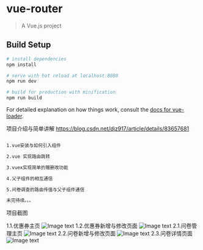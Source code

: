 # vue-router

> A Vue.js project

## Build Setup

``` bash
# install dependencies
npm install

# serve with hot reload at localhost:8080
npm run dev

# build for production with minification
npm run build
```

For detailed explanation on how things work, consult the [docs for vue-loader](http://vuejs.github.io/vue-loader).

项目介绍与简单讲解 https://blog.csdn.net/djz917/article/details/83657681

``` bash

1.vue安装与如何引入组件

2.vue 实现路由跳转

3.vuex实现简单的赠删改功能

4.父子组件的相互通信

5.问卷调查的路由传值与父子组件通信

未完待续。。。

```

项目截图

1.1.优惠券主页
![Image text](https://raw.githubusercontent.com/djz917/vue-bucket/master/githubImg/coupon.png)
1.2.优惠券新增与修改页面
![Image text](https://raw.githubusercontent.com/djz917/vue-bucket/master/githubImg/couponHandle.png)
2.1.问卷管理主页
![Image text](https://raw.githubusercontent.com/djz917/vue-bucket/master/githubImg/questionnaire.png)
2.2.问卷新增与修改页面
![Image text](https://raw.githubusercontent.com/djz917/vue-bucket/master/githubImg/questHandle.png)
2.3.问卷详情页面
![Image text](https://raw.githubusercontent.com/djz917/vue-bucket/master/githubImg/questDeyails.png)
